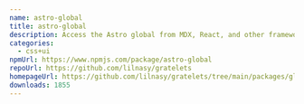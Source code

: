 ```yaml
---
name: astro-global
title: astro-global
description: Access the Astro global from MDX, React, and other framework components.
categories:
  - css+ui
npmUrl: https://www.npmjs.com/package/astro-global
repoUrl: https://github.com/lilnasy/gratelets
homepageUrl: https://github.com/lilnasy/gratelets/tree/main/packages/global
downloads: 1855
---
```

